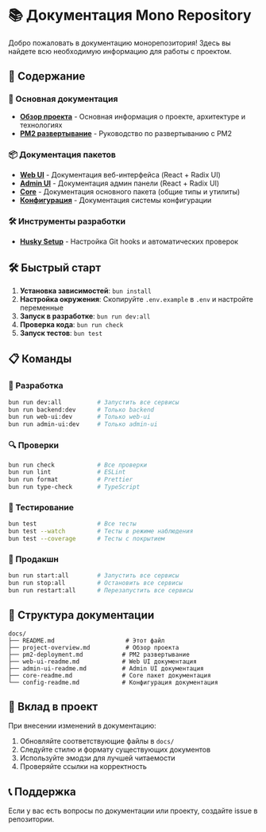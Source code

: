 # 📚 Документация Mono Repository

Добро пожаловать в документацию монорепозитория! Здесь вы найдете всю необходимую информацию для работы с проектом.

## 📖 Содержание

### 🚀 Основная документация

- **[Обзор проекта](./project-overview.md)** - Основная информация о проекте, архитектуре и технологиях
- **[PM2 развертывание](./pm2-deployment.md)** - Руководство по развертыванию с PM2

### 📦 Документация пакетов

- **[Web UI](./web-ui-readme.md)** - Документация веб-интерфейса (React + Radix UI)
- **[Admin UI](./admin-ui-readme.md)** - Документация админ панели (React + Radix UI)
- **[Core](./core-readme.md)** - Документация основного пакета (общие типы и утилиты)
- **[Конфигурация](./config-readme.md)** - Документация системы конфигурации

### 🛠️ Инструменты разработки

- **[Husky Setup](./husky-setup.md)** - Настройка Git hooks и автоматических проверок

## 🛠️ Быстрый старт

1. **Установка зависимостей**: `bun install`
2. **Настройка окружения**: Скопируйте `.env.example` в `.env` и настройте переменные
3. **Запуск в разработке**: `bun run dev:all`
4. **Проверка кода**: `bun run check`
5. **Запуск тестов**: `bun test`

## 📋 Команды

### 🚀 Разработка

```bash
bun run dev:all          # Запустить все сервисы
bun run backend:dev      # Только backend
bun run web-ui:dev       # Только web-ui
bun run admin-ui:dev     # Только admin-ui
```

### 🔍 Проверки

```bash
bun run check            # Все проверки
bun run lint             # ESLint
bun run format           # Prettier
bun run type-check       # TypeScript
```

### 🧪 Тестирование

```bash
bun test                 # Все тесты
bun test --watch         # Тесты в режиме наблюдения
bun test --coverage      # Тесты с покрытием
```

### 🚀 Продакшн

```bash
bun run start:all        # Запустить все сервисы
bun run stop:all         # Остановить все сервисы
bun run restart:all      # Перезапустить все сервисы
```

## 📁 Структура документации

```
docs/
├── README.md                    # Этот файл
├── project-overview.md          # Обзор проекта
├── pm2-deployment.md           # PM2 развертывание
├── web-ui-readme.md            # Web UI документация
├── admin-ui-readme.md          # Admin UI документация
├── core-readme.md              # Core пакет документация
└── config-readme.md            # Конфигурация документация
```

## 🤝 Вклад в проект

При внесении изменений в документацию:

1. Обновляйте соответствующие файлы в `docs/`
2. Следуйте стилю и формату существующих документов
3. Используйте эмодзи для лучшей читаемости
4. Проверяйте ссылки на корректность

## 📞 Поддержка

Если у вас есть вопросы по документации или проекту, создайте issue в репозитории.
